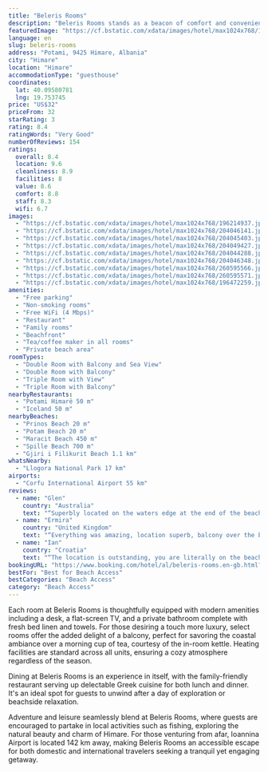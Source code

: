 ```yaml
---
title: "Beleris Rooms"
description: "Beleris Rooms stands as a beacon of comfort and convenience in the picturesque town of Himare, offering guests a serene retreat just steps away from the pristine Potam and Prinos Beaches."
featuredImage: "https://cf.bstatic.com/xdata/images/hotel/max1024x768/196214937.jpg?k=f1e350a2f67132d99c023ec365049faddd1c9d76f9c6a5848cc203fa7a6afe4a&o=&hp=1"
language: en
slug: beleris-rooms
address: "Potami, 9425 Himare, Albania"
city: "Himare"
location: "Himare"
accommodationType: "guesthouse"
coordinates:
  lat: 40.09580781
  lng: 19.753745
price: "US$32"
priceFrom: 32
starRating: 3
rating: 8.4
ratingWords: "Very Good"
numberOfReviews: 154
ratings:
  overall: 8.4
  location: 9.6
  cleanliness: 8.9
  facilities: 8
  value: 8.6
  comfort: 8.8
  staff: 8.3
  wifi: 6.7
images:
  - "https://cf.bstatic.com/xdata/images/hotel/max1024x768/196214937.jpg?k=f1e350a2f67132d99c023ec365049faddd1c9d76f9c6a5848cc203fa7a6afe4a&o=&hp=1"
  - "https://cf.bstatic.com/xdata/images/hotel/max1024x768/204046141.jpg?k=1a1621ac853bd2102019e2a6b59a78d1bf8220d34da20b9be9437b9c84f4eb04&o=&hp=1"
  - "https://cf.bstatic.com/xdata/images/hotel/max1024x768/204045403.jpg?k=83ba8d22b3bcbacc46634bc1c05261f539bf16366b46832954959285fcd9a183&o=&hp=1"
  - "https://cf.bstatic.com/xdata/images/hotel/max1024x768/204049427.jpg?k=af7b71677e5c1fae6b2d20ce1a9bf55a5f56a52645f0a7c2f3a6b5ce7b12c12d&o=&hp=1"
  - "https://cf.bstatic.com/xdata/images/hotel/max1024x768/204044288.jpg?k=0ce414a16af23e40c44b442f1517f85e58cd3fe3d28909d84a78b8e4c4d6aa87&o=&hp=1"
  - "https://cf.bstatic.com/xdata/images/hotel/max1024x768/204046348.jpg?k=9e3f559291232d9b8abaf57a53a843c7628f60f0c84cb01967d0f49f4604f313&o=&hp=1"
  - "https://cf.bstatic.com/xdata/images/hotel/max1024x768/260595566.jpg?k=4f038077817bfdc367e02ca28051459a5bc5dec5ba694398a220e83d3260e210&o=&hp=1"
  - "https://cf.bstatic.com/xdata/images/hotel/max1024x768/260595571.jpg?k=fde0d7777aeeba23cc3b7f0f009b3e32d993404ff24c331bcf44b1ed3b8182c8&o=&hp=1"
  - "https://cf.bstatic.com/xdata/images/hotel/max1024x768/196472259.jpg?k=19e5e05a7fd636a3870a83d993f864ffefdfdbc10be944bd90bec241ceb658dc&o=&hp=1"
amenities:
  - "Free parking"
  - "Non-smoking rooms"
  - "Free WiFi (4 Mbps)"
  - "Restaurant"
  - "Family rooms"
  - "Beachfront"
  - "Tea/coffee maker in all rooms"
  - "Private beach area"
roomTypes:
  - "Double Room with Balcony and Sea View"
  - "Double Room with Balcony"
  - "Triple Room with View"
  - "Triple Room with Balcony"
nearbyRestaurants:
  - "Potami Himarë 50 m"
  - "Iceland 50 m"
nearbyBeaches:
  - "Prinos Beach 20 m"
  - "Potam Beach 20 m"
  - "Maracit Beach 450 m"
  - "Spille Beach 700 m"
  - "Gjiri i Filikurit Beach 1.1 km"
whatsNearby:
  - "Llogora National Park 17 km"
airports:
  - "Corfu International Airport 55 km"
reviews:
  - name: "Glen"
    country: "Australia"
    text: "“Superbly located on the waters edge at the end of the beach. Going to sleep listening to the waves was fantastic and being able to sit in the room and watch the action on the beach or walk out the door and be on the beach was amazing as you don’t...”"
  - name: "Ermira"
    country: "United Kingdom"
    text: "“Everything was amazing, location superb, balcony over the beach and the sea. Comfortable bed, air con works great. Would go there again, happily. I hope they will fix quickly the water issue flooding the beautiful and huge bathroom they had...”"
  - name: "Ian"
    country: "Croatia"
    text: "“The location is outstanding, you are literally on the beach. Balcony view is awesome.”"
bookingURL: "https://www.booking.com/hotel/al/beleris-rooms.en-gb.html?aid=8035640"
bestFor: "Best for Beach Access"
bestCategories: "Beach Access"
category: "Beach Access"
---
```


Each room at Beleris Rooms is thoughtfully equipped with modern amenities including a desk, a flat-screen TV, and a private bathroom complete with fresh bed linen and towels. For those desiring a touch more luxury, select rooms offer the added delight of a balcony, perfect for savoring the coastal ambiance over a morning cup of tea, courtesy of the in-room kettle. Heating facilities are standard across all units, ensuring a cozy atmosphere regardless of the season.

Dining at Beleris Rooms is an experience in itself, with the family-friendly restaurant serving up delectable Greek cuisine for both lunch and dinner. It's an ideal spot for guests to unwind after a day of exploration or beachside relaxation.

Adventure and leisure seamlessly blend at Beleris Rooms, where guests are encouraged to partake in local activities such as fishing, exploring the natural beauty and charm of Himare. For those venturing from afar, Ioannina Airport is located 142 km away, making Beleris Rooms an accessible escape for both domestic and international travelers seeking a tranquil yet engaging getaway.